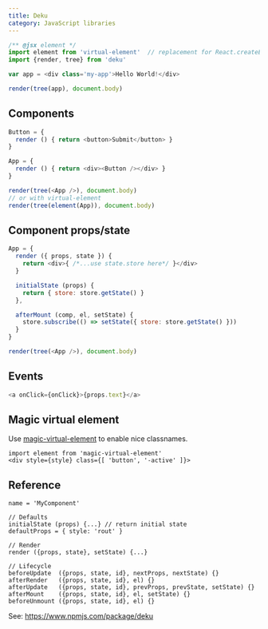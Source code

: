 ```yaml
---
title: Deku
category: JavaScript libraries
---
```


```js
/** @jsx element */
import element from 'virtual-element'  // replacement for React.createElement
import {render, tree} from 'deku'

var app = <div class='my-app'>Hello World!</div>

render(tree(app), document.body)
```
 
## Components

```js
Button = {
  render () { return <button>Submit</button> }
}

App = {
  render () { return <div><Button /></div> }
}

render(tree(<App />), document.body)
// or with virtual-element
render(tree(element(App)), document.body)
```

## Component props/state

```js
App = {
  render ({ props, state }) {
    return <div>{ /*...use state.store here*/ }</div>
  }

  initialState (props) {
    return { store: store.getState() }
  },

  afterMount (comp, el, setState) {
    store.subscribe(() => setState({ store: store.getState() }))
  }
}

render(tree(<App />), document.body)
```

## Events

```js
<a onClick={onClick}>{props.text}</a>
```

## Magic virtual element
Use [magic-virtual-element](https://github.com/dekujs/magic-virtual-element) to enable nice classnames.

```
import element from 'magic-virtual-element'
<div style={style} class={[ 'button', '-active' ]}>
```

## Reference

```
name = 'MyComponent'

// Defaults
initialState (props) {...} // return initial state
defaultProps = { style: 'rout' }

// Render
render ({props, state}, setState) {...}

// Lifecycle
beforeUpdate  ({props, state, id}, nextProps, nextState) {}
afterRender   ({props, state, id}, el) {}
afterUpdate   ({props, state, id}, prevProps, prevState, setState) {}
afterMount    ({props, state, id}, el, setState) {}
beforeUnmount ({props, state, id}, el) {}
```

See: <https://www.npmjs.com/package/deku>
